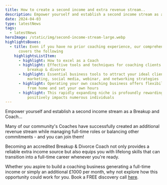```yaml
---
title: How to create a second income and extra revenue stream..
description: Empower yourself and establish a second income stream as a Breakup Coach.
date: 2024-04-03
type: latestNews
tags:
  - latestNews
heroImage: /static/img/second-income-stream-large.webp
highlightsBoxes:
  - title: Even if you have no prior coaching experience, our comprehensive training
      covers the following
    highlightsListItem:
      - highlight: How to excel as a Coach
      - highlight: Effective tools and techniques for coaching clients dealing with
          breakup & divorce
      - highlight: Essential business tools to attract your ideal clients, including
          marketing, social media, webinar, and networking strategies
      - highlight: Operating your own coaching business offers flexibility - you can work
          from home and set your own hours
      - highlight: This rapidly expanding niche is profoundly rewarding, as it
          positively impacts numerous individuals
---
```

Empower yourself and establish a second income stream as a Breakup and Coach...

Many of our community's Coaches have successfully created an additional revenue stream while managing full-time roles or balancing other commitments - and you can join them!

Becoming an accredited Breakup & Divorce Coach not only provides a reliable extra income source but also equips you with lifelong skills that can transition into a full-time career whenever you're ready.

Whether you aspire to build a coaching business generating a full-time income or simply an additional £1000 per month, why not explore how this opportunity could work for you. Book a FREE discovery call [here](/book-a-free-call/).
